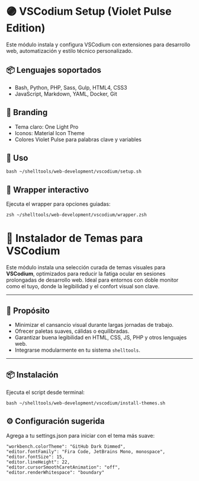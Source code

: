 # 🟣 VSCodium Setup (Violet Pulse Edition)

Este módulo instala y configura VSCodium con extensiones para desarrollo web, automatización y estilo técnico personalizado.

## 📦 Lenguajes soportados

- Bash, Python, PHP, Sass, Gulp, HTML4, CSS3
- JavaScript, Markdown, YAML, Docker, Git

## 🎨 Branding

- Tema claro: One Light Pro
- Iconos: Material Icon Theme
- Colores Violet Pulse para palabras clave y variables

## 🚀 Uso

```
bash ~/shelltools/web-development/vscodium/setup.sh
```

## 🧭 Wrapper interactivo

Ejecuta el wrapper para opciones guiadas:

```
zsh ~/shelltools/web-development/vscodium/wrapper.zsh
```

# 🎨 Instalador de Temas para VSCodium 

Este módulo instala una selección curada de temas visuales para **VSCodium**, optimizados para reducir la fatiga ocular en sesiones prolongadas de desarrollo web. Ideal para entornos con doble monitor como el tuyo, donde la legibilidad y el confort visual son clave.

---

## 🧠 Propósito

- Minimizar el cansancio visual durante largas jornadas de trabajo.
- Ofrecer paletas suaves, cálidas o equilibradas.
- Garantizar buena legibilidad en HTML, CSS, JS, PHP y otros lenguajes web.
- Integrarse modularmente en tu sistema `shelltools`.

---

## 📦 Instalación

Ejecuta el script desde terminal:

```
bash ~/shelltools/web-development/vscodium/install-themes.sh
```

## ⚙️ Configuración sugerida
Agrega a tu settings.json para iniciar con el tema más suave:

```
"workbench.colorTheme": "GitHub Dark Dimmed",
"editor.fontFamily": "Fira Code, JetBrains Mono, monospace",
"editor.fontSize": 15,
"editor.lineHeight": 22,
"editor.cursorSmoothCaretAnimation": "off",
"editor.renderWhitespace": "boundary"


```